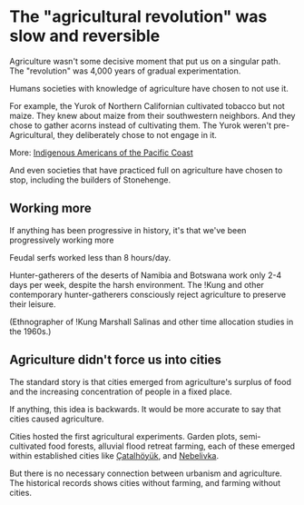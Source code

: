 # The "agricultural revolution" was slow and reversible

Agriculture wasn't some decisive moment that put us on a singular path.
The "revolution" was 4,000 years of gradual experimentation.

Humans societies with knowledge of agriculture have chosen to not use it.

For example, the Yurok of Northern Californian cultivated tobacco but not maize.
They knew about maize from their southwestern neighbors.
And they chose to gather acorns instead of cultivating them.
The Yurok weren't pre-Agricultural, they deliberately chose to not engage in it.

More: [Indigenous Americans of the Pacific Coast](pacific.md)

And even societies that have practiced full on agriculture have chosen to stop,
including the builders of Stonehenge.

## Working more

If anything has been progressive in history, it's that we've been progressively working more

Feudal serfs worked less than 8 hours/day.

Hunter-gatherers of the deserts of Namibia and Botswana work only 2-4 days per week, despite the harsh environment.
The !Kung and other contemporary hunter-gatherers consciously reject agriculture to preserve their leisure.

(Ethnographer of !Kung Marshall Salinas and other time allocation studies in the 1960s.)

## Agriculture didn't force us into cities

The standard story is that cities emerged from agriculture's surplus of food and the increasing concentration of people in a fixed place.

If anything, this idea is backwards.
It would be more accurate to say that cities caused agriculture.

Cities hosted the first agricultural experiments. Garden plots, semi-cultivated food forests, alluvial flood retreat farming, each of these emerged within established cities like [Çatalhöyük](fertile-crescents.md#lower), and [Nebelivka](cucuteni-tripolye.md).

But there is no necessary connection between urbanism and agriculture.
The historical records shows cities without farming, and farming without cities.

